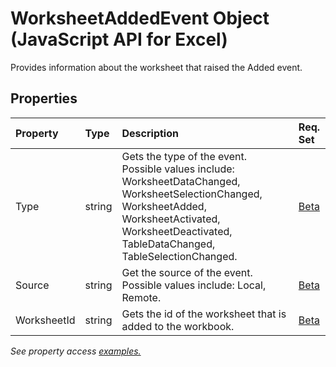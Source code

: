# WorksheetAddedEvent Object (JavaScript API for Excel)

Provides information about the worksheet that raised the Added event.

## Properties

| Property	   | Type	|Description| Req. Set|
|:---------------|:--------|:----------|:----|
|Type|string|Gets the type of the event. Possible values include: WorksheetDataChanged, WorksheetSelectionChanged, WorksheetAdded, WorksheetActivated, WorksheetDeactivated, TableDataChanged, TableSelectionChanged.|[Beta](../requirement-sets/excel-api-requirement-sets.md)|
|Source|string|Get the source of the event. Possible values include: Local, Remote.|[Beta](../requirement-sets/excel-api-requirement-sets.md)|
|WorksheetId|string|Gets the id of the worksheet that is added to the workbook.|[Beta](../requirement-sets/excel-api-requirement-sets.md)|

_See property access [examples.](#property-access-examples)_
